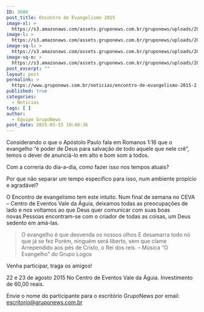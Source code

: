 ```yaml
---
ID: 3686
post_title: Encontro de Evangelismo 2015
image-xl: >
  https://s3.amazonaws.com/assets.gruponews.com.br/gruponews/uploads/2015/05/encontro-evangelismo-1920x1080.jpg
image-l: >
  https://s3.amazonaws.com/assets.gruponews.com.br/gruponews/uploads/2015/05/encontro-evangelismo-1280x720.jpg
image-sq-l: >
  https://s3.amazonaws.com/assets.gruponews.com.br/gruponews/uploads/2015/05/encontro-evangelismo-1280x1280.jpg
image-sq-m: >
  https://s3.amazonaws.com/assets.gruponews.com.br/gruponews/uploads/2015/05/encontro-evangelismo-720x720.jpg
post_excerpt: ""
layout: post
permalink: >
  https://www.gruponews.com.br/noticias/encontro-de-evangelismo-2015-2
published: true
categories:
  - Notícias
tags: [ ]
author:
  - Equipe GrupoNews
post_date: 2015-05-15 10:40:36
---
```

Considerando o que o Apóstolo Paulo fala em Romanos 1:16 que o evangelho “é poder de Deus para salvação de todo aquele que nele crê”, temos o dever de anunciá-lo em alto e bom som a todos.

Com a correria do dia-a-dia, como fazer isso nos tempos atuais?

Por que não separar um tempo específico para isso, num ambiente propício e agradável?

O Encontro de evangelismo tem este intuito. Num final de semana no CEVA – Centro de Eventos Vale da Águia, deixamos todas as preocupações de lado e nos voltamos ao que Deus quer comunicar com suas boas novas.Pessoas encontram-se com o criador de todas as coisas, um Deus sedento em amá-las.
<blockquote>O evangelho é que desvenda os nossos olhos
E desamarra todo nó que já se fez
Porém, ninguém será liberto, sem que clame
Arrependido aos pés de Cristo, o Rei dos reis.
– Música “O Evangelho” do Grupo Logos</blockquote>
Venha participar, traga os amigos!

22 e 23 de agosto 2015
No Centro de Eventos Vale da Águia.
Investimento de 60,00 reais.

Envie o nome do participante para o escritório GrupoNews por email:
escritorio@gruponews.com.br